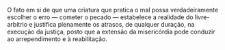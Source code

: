 ﻿O fato em si de que uma criatura que pratica o mal possa verdadeiramente escolher o erro — cometer o pecado — estabelece a realidade do livre-arbítrio e justifica plenamente os atrasos, de qualquer duração, na execução da justiça, posto que a extensão da misericórdia pode conduzir ao arrependimento e à reabilitação.